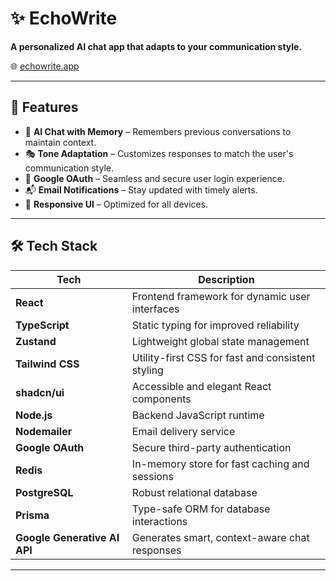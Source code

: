 # ✨ EchoWrite  
**A personalized AI chat app that adapts to your communication style.**

🌐 [echowrite.app](https://echowrite.app)

---

## 🚀 Features

- 🧠 **AI Chat with Memory** – Remembers previous conversations to maintain context.
- 🎭 **Tone Adaptation** – Customizes responses to match the user's communication style.
- 🔐 **Google OAuth** – Seamless and secure user login experience.
- 📬 **Email Notifications** – Stay updated with timely alerts.
- 📱 **Responsive UI** – Optimized for all devices.

---

## 🛠️ Tech Stack

| Tech             | Description                                         |
|------------------|-----------------------------------------------------|
| **React**        | Frontend framework for dynamic user interfaces      |
| **TypeScript**   | Static typing for improved reliability              |
| **Zustand**      | Lightweight global state management                 |
| **Tailwind CSS** | Utility-first CSS for fast and consistent styling   |
| **shadcn/ui**    | Accessible and elegant React components             |
| **Node.js**      | Backend JavaScript runtime                          |
| **Nodemailer**   | Email delivery service                              |
| **Google OAuth** | Secure third-party authentication                   |
| **Redis**        | In-memory store for fast caching and sessions       |
| **PostgreSQL**   | Robust relational database                          |
| **Prisma**       | Type-safe ORM for database interactions             |
| **Google Generative AI API** | Generates smart, context-aware chat responses |

---
